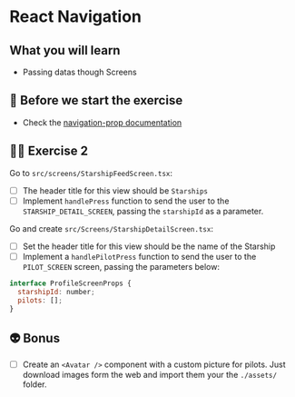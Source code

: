 # React Navigation

## What you will learn

- Passing datas though Screens

## 👾 Before we start the exercise

- Check the [navigation-prop documentation](https://reactnavigation.org/docs/navigation-prop/#navigate)

## 👨‍🚀 Exercise 2

Go to `src/screens/StarshipFeedScreen.tsx`:

- [ ] The header title for this view should be `Starships`
- [ ] Implement `handlePress` function to send the user to the `STARSHIP_DETAIL_SCREEN`, passing the `starshipId` as a parameter.

Go and create `src/Screens/StarshipDetailScreen.tsx`:

- [ ] Set the header title for this view should be the name of the Starship
- [ ] Implement a `handlePilotPress` function to send the user to the `PILOT_SCREEN` screen, passing the parameters below:

```javascript
interface ProfileScreenProps {
  starshipId: number;
  pilots: [];
}
```

## 👽 Bonus

- [ ] Create an `<Avatar />` component with a custom picture for pilots. Just download images form the web and import them your the `./assets/` folder.
